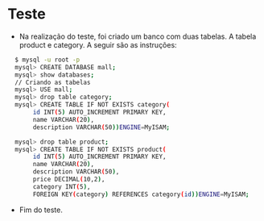 # Teste 

- Na realização do teste, foi criado um banco com duas tabelas. A tabela product e category. A seguir são as instruções:

```bash
  $ mysql -u root -p
  mysql> CREATE DATABASE mall;
  mysql> show databases;
  // Criando as tabelas
  mysql> USE mall;
  mysql> drop table category;
  mysql> CREATE TABLE IF NOT EXISTS category(
       id INT(5) AUTO_INCREMENT PRIMARY KEY,
       name VARCHAR(20),
       description VARCHAR(50))ENGINE=MyISAM;

  mysql> drop table product;
  mysql> CREATE TABLE IF NOT EXISTS product(
       id INT(5) AUTO_INCREMENT PRIMARY KEY,
       name VARCHAR(20),
       description VARCHAR(50),
       price DECIMAL(10,2),
       category INT(5),
       FOREIGN KEY(category) REFERENCES category(id))ENGINE=MyISAM;
```

- Fim do teste.
